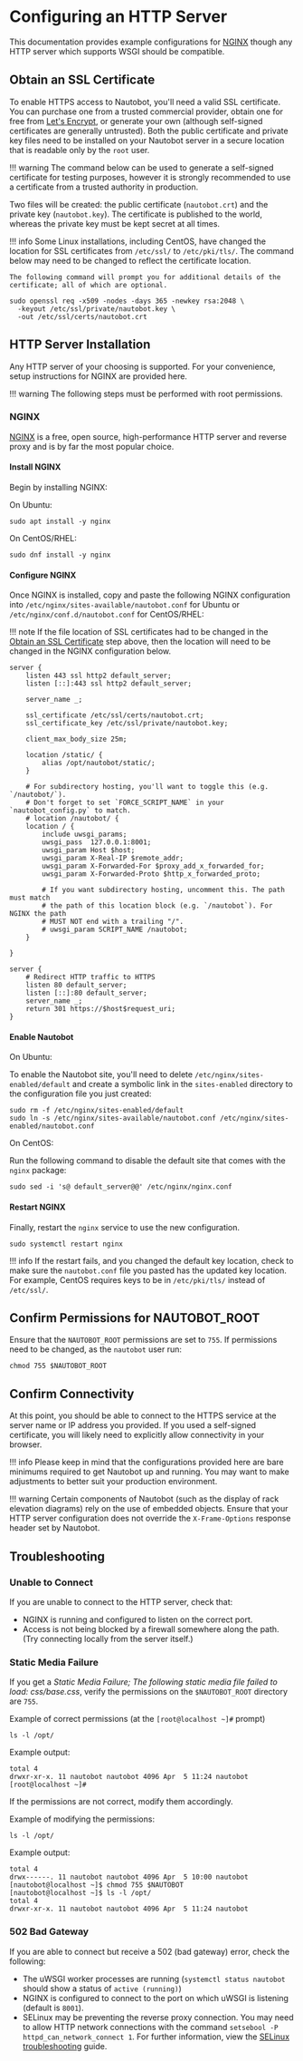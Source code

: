 # Configuring an HTTP Server

This documentation provides example configurations for [NGINX](https://www.nginx.com/resources/wiki/) though any HTTP server which supports WSGI should be compatible.

## Obtain an SSL Certificate

To enable HTTPS access to Nautobot, you'll need a valid SSL certificate. You can purchase one from a trusted commercial
provider, obtain one for free from [Let's Encrypt](https://letsencrypt.org/getting-started/), or generate your own
(although self-signed certificates are generally untrusted). Both the public certificate and private key files need to
be installed on your Nautobot server in a secure location that is readable only by the `root` user.

!!! warning
    The command below can be used to generate a self-signed certificate for testing purposes, however it is strongly recommended to use a certificate from a trusted authority in production.

Two files will be created: the public certificate (`nautobot.crt`) and the private key (`nautobot.key`). The certificate is published to the world, whereas the private key must be kept secret at all times.

!!! info
    Some Linux installations, including CentOS, have changed the location for SSL certificates from `/etc/ssl/` to `/etc/pki/tls/`. The command below may need to be changed to reflect the certificate location.

    The following command will prompt you for additional details of the certificate; all of which are optional.

```no-highlight
sudo openssl req -x509 -nodes -days 365 -newkey rsa:2048 \
  -keyout /etc/ssl/private/nautobot.key \
  -out /etc/ssl/certs/nautobot.crt
```

## HTTP Server Installation

Any HTTP server of your choosing is supported. For your convenience, setup instructions for NGINX are provided here.

!!! warning
    The following steps must be performed with root permissions.

### NGINX

[NGINX](https://www.nginx.com/resources/wiki/) is a free, open source, high-performance HTTP server and reverse proxy
and is by far the most popular choice.

#### Install NGINX

Begin by installing NGINX:

On Ubuntu:

```no-highlight
sudo apt install -y nginx
```

On CentOS/RHEL:

```no-highlight
sudo dnf install -y nginx
```

#### Configure NGINX

Once NGINX is installed, copy and paste the following NGINX configuration into
`/etc/nginx/sites-available/nautobot.conf` for Ubuntu or `/etc/nginx/conf.d/nautobot.conf` for CentOS/RHEL:

!!! note
    If the file location of SSL certificates had to be changed in the [Obtain an SSL Certificate](#obtain-an-ssl-certificate) step above, then the location will need to be changed in the NGINX configuration below.

```nginxconf
server {
    listen 443 ssl http2 default_server;
    listen [::]:443 ssl http2 default_server;

    server_name _;

    ssl_certificate /etc/ssl/certs/nautobot.crt;
    ssl_certificate_key /etc/ssl/private/nautobot.key;

    client_max_body_size 25m;

    location /static/ {
        alias /opt/nautobot/static/;
    }

    # For subdirectory hosting, you'll want to toggle this (e.g. `/nautobot/`).
    # Don't forget to set `FORCE_SCRIPT_NAME` in your `nautobot_config.py` to match.
    # location /nautobot/ {
    location / {
        include uwsgi_params;
        uwsgi_pass  127.0.0.1:8001;
        uwsgi_param Host $host;
        uwsgi_param X-Real-IP $remote_addr;
        uwsgi_param X-Forwarded-For $proxy_add_x_forwarded_for;
        uwsgi_param X-Forwarded-Proto $http_x_forwarded_proto;

        # If you want subdirectory hosting, uncomment this. The path must match
        # the path of this location block (e.g. `/nautobot`). For NGINX the path
        # MUST NOT end with a trailing "/".
        # uwsgi_param SCRIPT_NAME /nautobot;
    }

}

server {
    # Redirect HTTP traffic to HTTPS
    listen 80 default_server;
    listen [::]:80 default_server;
    server_name _;
    return 301 https://$host$request_uri;
}
```

#### Enable Nautobot

On Ubuntu:

To enable the Nautobot site, you'll need to delete `/etc/nginx/sites-enabled/default` and create a symbolic link in the
`sites-enabled` directory to the configuration file you just created:

```no-highlight
sudo rm -f /etc/nginx/sites-enabled/default
sudo ln -s /etc/nginx/sites-available/nautobot.conf /etc/nginx/sites-enabled/nautobot.conf
```

On CentOS:

Run the following command to disable the default site that comes with the `nginx` package:

```no-highlight
sudo sed -i 's@ default_server@@' /etc/nginx/nginx.conf
```

#### Restart NGINX

Finally, restart the `nginx` service to use the new configuration.

```no-highlight
sudo systemctl restart nginx
```

!!! info
    If the restart fails, and you changed the default key location, check to make sure the `nautobot.conf` file you pasted has the updated key location. For example, CentOS requires keys to be in `/etc/pki/tls/` instead of `/etc/ssl/`.

## Confirm Permissions for NAUTOBOT_ROOT

Ensure that the `NAUTOBOT_ROOT` permissions are set to `755`.
If permissions need to be changed, as the `nautobot` user run:

```no-highlight
chmod 755 $NAUTOBOT_ROOT
```

## Confirm Connectivity

At this point, you should be able to connect to the HTTPS service at the server name or IP address you provided. If you used a self-signed certificate, you will likely need to explicitly allow connectivity in your browser.

!!! info
    Please keep in mind that the configurations provided here are bare minimums required to get Nautobot up and running. You may want to make adjustments to better suit your production environment.

!!! warning
    Certain components of Nautobot (such as the display of rack elevation diagrams) rely on the use of embedded objects. Ensure that your HTTP server configuration does not override the `X-Frame-Options` response header set by Nautobot.

## Troubleshooting

### Unable to Connect

If you are unable to connect to the HTTP server, check that:

- NGINX is running and configured to listen on the correct port.
- Access is not being blocked by a firewall somewhere along the path. (Try connecting locally from the server itself.)

### Static Media Failure

If you get a *Static Media Failure; The following static media file failed to load: css/base.css*, verify the permissions on the `$NAUTOBOT_ROOT` directory are `755`.

Example of correct permissions (at the `[root@localhost ~]#` prompt)

```no-highlight
ls -l /opt/
```

Example output:

```no-highlight
total 4
drwxr-xr-x. 11 nautobot nautobot 4096 Apr  5 11:24 nautobot
[root@localhost ~]#
```

If the permissions are not correct, modify them accordingly.

Example of modifying the permissions:

```no-highlight
ls -l /opt/
```

Example output:

```no-highlight
total 4
drwx------. 11 nautobot nautobot 4096 Apr  5 10:00 nautobot
[nautobot@localhost ~]$ chmod 755 $NAUTOBOT
[nautobot@localhost ~]$ ls -l /opt/
total 4
drwxr-xr-x. 11 nautobot nautobot 4096 Apr  5 11:24 nautobot
```

### 502 Bad Gateway

If you are able to connect but receive a 502 (bad gateway) error, check the following:

- The uWSGI worker processes are running (`systemctl status nautobot` should show a status of `active (running)`)
- NGINX is configured to connect to the port on which uWSGI is listening (default is `8001`).
- SELinux may be preventing the reverse proxy connection. You may need to allow HTTP network connections with the
  command `setsebool -P httpd_can_network_connect 1`. For further information, view the [SELinux
  troubleshooting](selinux-troubleshooting.md) guide.
